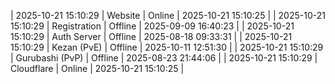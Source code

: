 | 2025-10-21 15:10:29 | Website | Online | 2025-10-21 15:10:25 |
| 2025-10-21 15:10:29 | Registration | Offline | 2025-09-09 16:40:23 |
| 2025-10-21 15:10:29 | Auth Server | Offline | 2025-08-18 09:33:31 |
| 2025-10-21 15:10:29 | Kezan (PvE) | Offline | 2025-10-11 12:51:30 |
| 2025-10-21 15:10:29 | Gurubashi (PvP) | Offline | 2025-08-23 21:44:06 |
| 2025-10-21 15:10:29 | Cloudflare | Online | 2025-10-21 15:10:25 |
